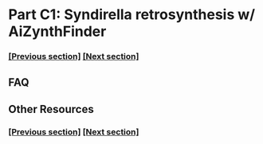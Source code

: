 
# Part C1: Syndirella retrosynthesis w/ AiZynthFinder

### [[Previous section]](docs/B3_CATALOGUE_SELECT.md) [[Next section]](docs/C1_RETROSYNTHESIS.md)


## FAQ


## Other Resources

### [[Previous section]](docs/B3_REAL_QUOTE.md) [[Next section]](docs/C1_RETROSYNTHESIS.md)